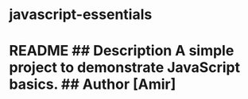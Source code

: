 # javascript-essentials
# README  ## Description A simple project to demonstrate JavaScript basics.  ## Author [Amir]
